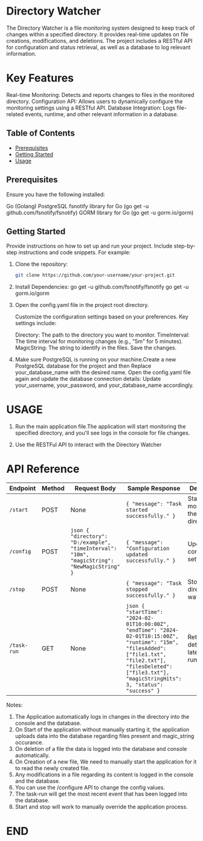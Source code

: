 # Directory Watcher

The Directory Watcher is a file monitoring system designed to keep track of changes within a specified directory. It provides real-time updates on file creations, modifications, and deletions. The project includes a RESTful API for configuration and status retrieval, as well as a database to log relevant information.

# Key Features

Real-time Monitoring: Detects and reports changes to files in the monitored directory.
Configuration API: Allows users to dynamically configure the monitoring settings using a RESTful API.
Database Integration: Logs file-related events, runtime, and other relevant information in a database.

## Table of Contents

- [Prerequisites](#prerequisites)
- [Getting Started](#getting-started)
- [Usage](#usage)

## Prerequisites

Ensure you have the following installed:

Go (Golang)
PostgreSQL
fsnotify library for Go (go get -u github.com/fsnotify/fsnotify)
GORM library for Go (go get -u gorm.io/gorm)

## Getting Started

Provide instructions on how to set up and run your project. Include step-by-step instructions and code snippets. For example:

1. Clone the repository:
   ```bash
   git clone https://github.com/your-username/your-project.git

2. Install Dependencies:
    go get -u github.com/fsnotify/fsnotify
    go get -u gorm.io/gorm

3. Open the config.yaml file in the project root directory.

    Customize the configuration settings based on your preferences. Key settings include:

    Directory: The path to the directory you want to monitor.
    TimeInterval: The time interval for monitoring changes (e.g., "5m" for 5 minutes).
    MagicString: The string to identify in the files.
    Save the changes.

4. Make sure PostgreSQL is running on your machine.Create a new PostgreSQL database for the project and then Replace your_database_name with the desired name.
Open the config.yaml file again and update the database connection details:
Update your_username, your_password, and your_database_name accordingly.


# USAGE

1. Run the main application file.The application will start monitoring the specified directory, and you'll see logs in the console for file changes.

2. Use the RESTFul API to interact with the Directory Watcher

# API Reference

| **Endpoint** | **Method** | **Request Body** | **Sample Response**| **Description** |
|--------------|------------|-------------------|----------------------|-------------------|
| `/start`     | POST       | None              | `{ "message": "Task started successfully." }` | Start monitoring the specified directory. |
| `/config`    | POST        | ```json { "directory": "D:/example", "timeInterval": "10m", "magicString": "NewMagicString" }``` | `{ "message": "Configuration updated successfully." }` | Update the configuration settings. |
| `/stop`      | POST       | None              | `{ "message": "Task stopped successfully." }` | Stop the directory watcher. |
| `/task-run`  | GET        | None              | ```json { "startTime": "2024-02-01T10:00:00Z", "endTime": "2024-02-01T10:15:00Z", "runtime": "15m", "filesAdded": ["file1.txt", "file2.txt"], "filesDeleted": ["file3.txt"], "magicStringHits": 3, "status": "success" }``` | Retrieve details of the latest task run. |

Notes: 
1. The Application automatically logs in changes in the directory into the console and the database.
2. On Start of the application without manually starting it, the application uploads data into the database regarding files present and magic_string occurance.
3. On deletion of a file the data is logged into the database and console automatically.
4. On Creation of a new file, We need to manually start the application for it to read the newly created file.
5. Any modifications in a file regarding its content is logged in the console and the database.
6. You can use the /configure API to change the config values.
7. The task-run will get the most recent event that has been logged into the database.
8. Start and stop will work to manually override the application process.

# END
